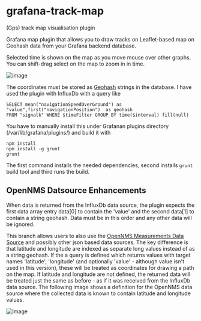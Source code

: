 # grafana-track-map
(Gps) track map visualisation plugin

Grafana map plugin that allows you to draw tracks on Leaflet-based map on Geohash data from your Grafana backend database.

Selected time is shown on the map as you move mouse over other graphs. You can shift-drag select on the map to zoom in in time.

![image](https://cloud.githubusercontent.com/assets/1049678/22856671/bb093ad4-f09e-11e6-9e61-f1f6125a38b9.png)

The coordinates must be stored as [Geohash](https://en.wikipedia.org/wiki/Geohash) strings in the database. I have used the plugin with InfluxDb with a query like

```
SELECT mean("navigationSpeedOverGround") as "value",first("navigationPosition")  as geohash 
FROM "signalk" WHERE $timeFilter GROUP BY time($interval) fill(null)
```

You have to manually install this under Grafanan plugins directory (/var/lib/grafana/plugins/) and build it with 
```
npm install
npm install -g grunt
grunt
```

The first command installs the needed dependencies, second installs `grunt` build tool and third runs the build.

## OpenNMS Datsource Enhancements

When data is returned from the InfluxDb data source, the plugin expects the first data array entry data[0] to contain the 'value' and the second data[1] to contain a string geohash. Data must be in this order and any other data will be ignored.

This branch allows users to also use the  [OpenNMS Measurements Data Source](https://grafana.com/plugins/opennms-datasource/installation) and possibly other json based data sources. 
The key difference is that latitude and longitude are indexed as separate long values instead of as a string geohash. 
If the a query is defined which returns values with target names 'latitude', 'longitude' (and optionally 'value' - although value isn't used in this version), these will be treated as coordinates for drawing a path on the map. 
If latitude and longitude are not defined, the returned data will be treated just the same as before - as if it was received from the InfluxDb data source.
The following image shows a definition for the OpenNMS data source where the collected data is known to contain latitude and longitude values. 

![Image](../blob/master/src/img/OpenNMSdataSourceExample.png)

